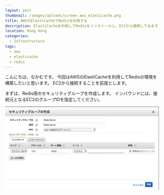 ```yaml
---
layout: post
thumbnail: /images/uploads/screen_aws_elasticache.png
title: AWSのElastiCacheでRedisを利用する
description: ElastiCacheを利用してRedisをインストールし、EC2から接続してみます
location: Hong Kong
categories:
  - Infrastructure
tags:
  - aws
  - elasticache
  - redis
---
```

こんにちは、なかむです。
今回はAWSのElastiCacheを利用してRedisの環境を構築したいと思います。
EC2から接続することを前提とします。

まずは、Redis用のセキュリティグループを作成します。
インバウンドには、接続元となるEC2のグループIDを指定してください。

![セキュリティグループ設定](/images/uploads/screen_aws_elasticache_secure_20180212175742.png)


